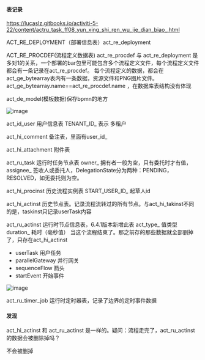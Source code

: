 #### 表记录

https://lucaslz.gitbooks.io/activiti-5-22/content/actru_task_ff08_yun_xing_shi_ren_wu_jie_dian_biao_.html

ACT_RE_DEPLOYMENT（部署信息表）act_re_deployment

ACT_RE_PROCDEF(流程定义数据表) act_re_procdef 与 act_re_deployment 是多对1的关系，一个部署的bar包里可能包含多个流程定义文件，每个流程定义文件都会有一条记录在act_re_procdef。
每个流程定义的数据，都会在act_ge_bytearray表内有一条数据，资源文件和PNG图片文件。act_ge_bytearray.name==act_re_procdef.name ，在数据库表结构没有体现

act_de_model(模板数据)保存bpmn的地方

![image](https://user-images.githubusercontent.com/97614802/192217771-8c2aca17-0893-49bf-b937-d87dc4e9de12.png)

act_id_user 用户信息表 TENANT_ID_ 表示 多租户

act_hi_comment 备注表，里面有user_id_

act_hi_attachment 附件表

act_ru_task 运行时任务节点表 owner_ 拥有者一般为空，只有委托时才有值，assignee_ 签收人或委托人，DelegationState分为两种：PENDING，RESOLVED，如无委托则为空。

act_hi_procinst 历史流程实例表 START_USER_ID_ 起草人id

act_hi_actinst 历史节点表。记录流程流转过的所有节点。与act_hi_takinst不同的是，taskinst只记录userTask内容

act_ru_actinst 运行时节点信息表，6.4.1版本新增此表 act_type_ 值类型 duration_ 耗时（毫秒值） 当这个流程结束了。那之前存的那些数据就全部删掉了，只存在act_hi_actinst

* userTask 用户任务
* parallelGateway 并行网关
* sequenceFlow 箭头
* startEvent 开始事件

![image](https://user-images.githubusercontent.com/97614802/192993198-1e0ad7fb-8d41-4a38-be6d-439b007fa580.png)

act_ru_timer_job 运行时定时器表，记录了边界的定时事件数据

#### 发现
act_hi_actinst 和 act_ru_actinst 是一样的。疑问：流程走完了，act_ru_actinst的数据会被删除掉吗？

不会被删掉






